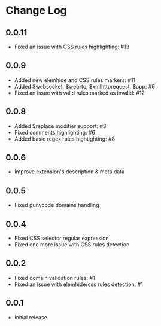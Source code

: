 # Change Log

## 0.0.11
- Fixed an issue with CSS rules highlighting: #13

## 0.0.9
- Added new elemhide and CSS rules markers: #11
- Added $websocket, $webrtc, $xmlhttprequest, $app: #9
- Fixed an issue with valid rules marked as invalid: #12

## 0.0.8
- Added $replace modifier support: #3
- Fixed comments highlighting: #6
- Added basic regex rules hightighting: #8

## 0.0.6
- Improve extension's description & meta data

## 0.0.5
- Fixed punycode domains handling

## 0.0.4
- Fixed CSS selector regular expression
- Fixed one more issue with CSS rules detection

## 0.0.2
- Fixed domain validation rules: #1
- Fixed an issue with elemhide/css rules detection: #1

## 0.0.1
- Initial release
